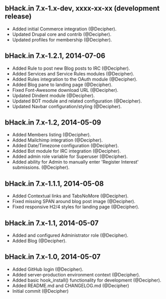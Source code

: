 bHack.in 7.x-1.x-dev, xxxx-xx-xx (development release)
--------------------------------------------------------------------------------

* Added initial Commerce integration (@Decipher).
* Updated Drupal core and contrib (@Decipher).
* Updated profiles for membership (@Decipher).



bHack.in 7.x-1.2.1, 2014-07-06
--------------------------------------------------------------------------------

* Added Rule to post new Blog posts to IRC (@Decipher).
* Added Services and Service Rules modules (@Decipher).
* Added Rules integration to the OAuth module (@Decipher).
* Added Blog pane to landing page (@Decipher).
* Fixed Font-Awesome download URL (@Decipher).
* Updated Dindent module (@Decipher).
* Updated BOT module and related configuration (@Decipher).
* Updated Navbar configuration/styling (@Decipher).



bHack.in 7.x-1.2, 2014-05-09
--------------------------------------------------------------------------------

* Added Members listing (@Decipher).
* Added Mailchimp integration (@Decipher).
* Added Date/Timezone configuration (@Decipher).
* Added Bot module for IRC integration (@Decipher).
* Added admin role variable for Superuser (@Decipher).
* Added ability for Admin to manually enter 'Register Interest' submissions.
  (@Decipher).



bHack.in 7.x-1.1.1, 2014-05-08
--------------------------------------------------------------------------------

* Added Contextual links and TabsNoMore (@Decipher).
* Fixed missing SPAN around blog post image (@Decipher).
* Fixed responsive H2/4 styles for landing page (@Decipher).



bHack.in 7.x-1.1, 2014-05-07
--------------------------------------------------------------------------------

* Added and configured Administrator role (@Decipher).
* Added Blog (@Decipher).



bHack.in 7.x-1.0, 2014-05-07
--------------------------------------------------------------------------------

* Added GitHub login (@Decipher).
* Added server-production environment context (@Decipher).
* Added basic hook_install() functionality for development (@Decipher).
* Added README.md and CHANGELOG.md (@Decipher)
* Initial commit (@Decipher)
